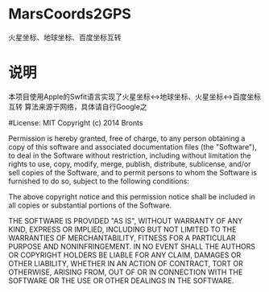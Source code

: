 # MarsCoords2GPS
火星坐标、地球坐标、百度坐标互转
# 说明
本项目使用Apple的Swfit语言实现了火星坐标<->地球坐标、火星坐标<->百度坐标互转
算法来源于网络，具体请自行Google之

#License: MIT
Copyright (c) 2014 Bronts

Permission is hereby granted, free of charge, to any person obtaining a copy of this software and associated documentation files (the "Software"), to deal in the Software without restriction, including without limitation the rights to use, copy, modify, merge, publish, distribute, sublicense, and/or sell copies of the Software, and to permit persons to whom the Software is furnished to do so, subject to the following conditions:

The above copyright notice and this permission notice shall be included in all copies or substantial portions of the Software.

THE SOFTWARE IS PROVIDED "AS IS", WITHOUT WARRANTY OF ANY KIND, EXPRESS OR IMPLIED, INCLUDING BUT NOT LIMITED TO THE WARRANTIES OF MERCHANTABILITY, FITNESS FOR A PARTICULAR PURPOSE AND NONINFRINGEMENT. IN NO EVENT SHALL THE AUTHORS OR COPYRIGHT HOLDERS BE LIABLE FOR ANY CLAIM, DAMAGES OR OTHER LIABILITY, WHETHER IN AN ACTION OF CONTRACT, TORT OR OTHERWISE, ARISING FROM, OUT OF OR IN CONNECTION WITH THE SOFTWARE OR THE USE OR OTHER DEALINGS IN THE SOFTWARE.
